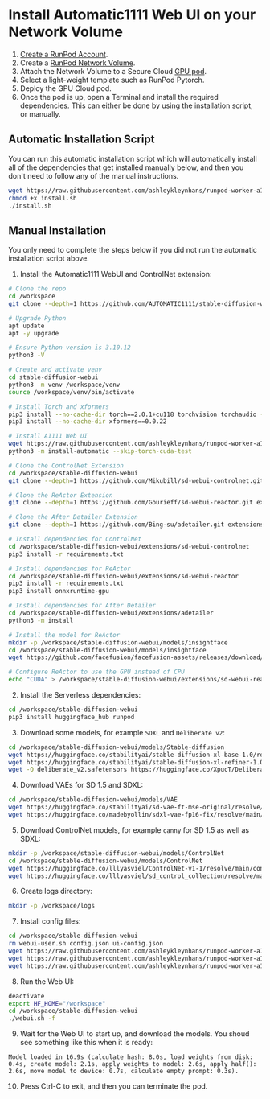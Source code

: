 # Install Automatic1111 Web UI on your Network Volume

1. [Create a RunPod Account](https://runpod.io?ref=2xxro4sy).
2. Create a [RunPod Network Volume](https://www.runpod.io/console/user/storage).
3. Attach the Network Volume to a Secure Cloud [GPU pod](https://www.runpod.io/console/gpu-secure-cloud).
4. Select a light-weight template such as RunPod Pytorch.
5. Deploy the GPU Cloud pod.
6. Once the pod is up, open a Terminal and install the required
   dependencies. This can either be done by using the installation
   script, or manually.

## Automatic Installation Script

You can run this automatic installation script which will
automatically install all of the dependencies that get installed
manually below, and then you don't need to follow any of the
manual instructions.

```bash
wget https://raw.githubusercontent.com/ashleykleynhans/runpod-worker-a1111/main/scripts/install.sh
chmod +x install.sh
./install.sh
```

## Manual Installation

You only need to complete the steps below if you did not run the
automatic installation script above.

1. Install the Automatic1111 WebUI and ControlNet extension:
```bash
# Clone the repo
cd /workspace
git clone --depth=1 https://github.com/AUTOMATIC1111/stable-diffusion-webui.git

# Upgrade Python
apt update
apt -y upgrade

# Ensure Python version is 3.10.12
python3 -V

# Create and activate venv
cd stable-diffusion-webui
python3 -m venv /workspace/venv
source /workspace/venv/bin/activate

# Install Torch and xformers
pip3 install --no-cache-dir torch==2.0.1+cu118 torchvision torchaudio --index-url https://download.pytorch.org/whl/cu118
pip3 install --no-cache-dir xformers==0.0.22

# Install A1111 Web UI
wget https://raw.githubusercontent.com/ashleykleynhans/runpod-worker-a1111/main/install-automatic.py
python3 -m install-automatic --skip-torch-cuda-test

# Clone the ControlNet Extension
cd /workspace/stable-diffusion-webui
git clone --depth=1 https://github.com/Mikubill/sd-webui-controlnet.git extensions/sd-webui-controlnet

# Clone the ReActor Extension
git clone --depth=1 https://github.com/Gourieff/sd-webui-reactor.git extensions/sd-webui-reactor

# Clone the After Detailer Extension
git clone --depth=1 https://github.com/Bing-su/adetailer.git extensions/adetailer

# Install dependencies for ControlNet
cd /workspace/stable-diffusion-webui/extensions/sd-webui-controlnet
pip3 install -r requirements.txt

# Install dependencies for ReActor
cd /workspace/stable-diffusion-webui/extensions/sd-webui-reactor
pip3 install -r requirements.txt
pip3 install onnxruntime-gpu

# Install dependencies for After Detailer
cd /workspace/stable-diffusion-webui/extensions/adetailer
python3 -m install

# Install the model for ReActor
mkdir -p /workspace/stable-diffusion-webui/models/insightface
cd /workspace/stable-diffusion-webui/models/insightface
wget https://github.com/facefusion/facefusion-assets/releases/download/models/inswapper_128.onnx

# Configure ReActor to use the GPU instead of CPU
echo "CUDA" > /workspace/stable-diffusion-webui/extensions/sd-webui-reactor/last_device.txt
```
2. Install the Serverless dependencies:
```bash
cd /workspace/stable-diffusion-webui
pip3 install huggingface_hub runpod
```
3. Download some models, for example `SDXL` and `Deliberate v2`:
```bash
cd /workspace/stable-diffusion-webui/models/Stable-diffusion
wget https://huggingface.co/stabilityai/stable-diffusion-xl-base-1.0/resolve/main/sd_xl_base_1.0.safetensors
wget https://huggingface.co/stabilityai/stable-diffusion-xl-refiner-1.0/resolve/main/sd_xl_refiner_1.0.safetensors
wget -O deliberate_v2.safetensors https://huggingface.co/XpucT/Deliberate/resolve/main/Deliberate_v2.safetensors
```
4. Download VAEs for SD 1.5 and SDXL:
```bash
cd /workspace/stable-diffusion-webui/models/VAE
wget https://huggingface.co/stabilityai/sd-vae-ft-mse-original/resolve/main/vae-ft-mse-840000-ema-pruned.safetensors
wget https://huggingface.co/madebyollin/sdxl-vae-fp16-fix/resolve/main/sdxl_vae.safetensors
```
5. Download ControlNet models, for example `canny` for SD 1.5 as well as SDXL:
```bash
mkdir -p /workspace/stable-diffusion-webui/models/ControlNet
cd /workspace/stable-diffusion-webui/models/ControlNet
wget https://huggingface.co/lllyasviel/ControlNet-v1-1/resolve/main/control_v11p_sd15_canny.pth
wget https://huggingface.co/lllyasviel/sd_control_collection/resolve/main/diffusers_xl_canny_full.safetensors
```
6. Create logs directory:
```bash
mkdir -p /workspace/logs
```
7. Install config files:
```bash
cd /workspace/stable-diffusion-webui
rm webui-user.sh config.json ui-config.json
wget https://raw.githubusercontent.com/ashleykleynhans/runpod-worker-a1111/main/webui-user.sh
wget https://raw.githubusercontent.com/ashleykleynhans/runpod-worker-a1111/main/config.json
wget https://raw.githubusercontent.com/ashleykleynhans/runpod-worker-a1111/main/ui-config.json
```
8. Run the Web UI:
```bash
deactivate
export HF_HOME="/workspace"
cd /workspace/stable-diffusion-webui
./webui.sh -f
```
9. Wait for the Web UI to start up, and download the models. You shoud
    see something like this when it is ready:
```
Model loaded in 16.9s (calculate hash: 8.0s, load weights from disk: 0.4s, create model: 2.1s, apply weights to model: 2.6s, apply half(): 2.6s, move model to device: 0.7s, calculate empty prompt: 0.3s).
```
10. Press Ctrl-C to exit, and then you can terminate the pod.
